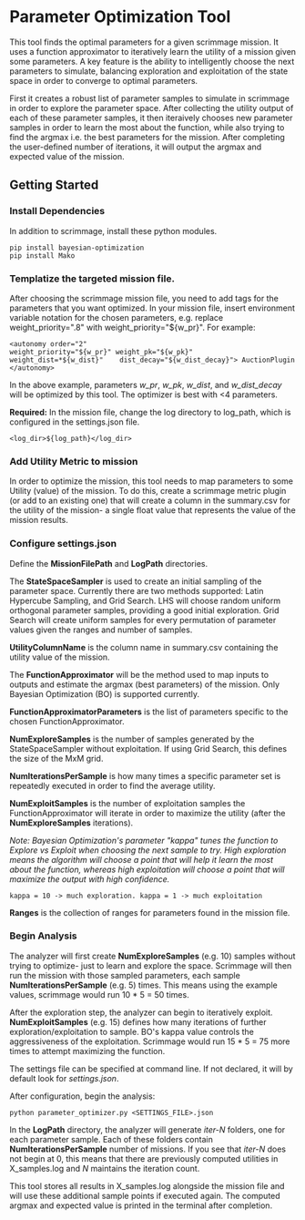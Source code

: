 # Parameter Optimization Tool

This tool finds the optimal parameters for a given scrimmage mission. It uses a function approximator to iteratively learn the utility of a mission given some parameters. A key feature is the ability to intelligently choose the next parameters to simulate, balancing exploration and exploitation of the state space in order to converge to optimal parameters.

First it creates a robust list of parameter samples to simulate in scrimmage in order to explore the parameter space. After collecting the utility output of each of these parameter samples, it then iteraively chooses new parameter samples in order to learn the most about the function, while also trying to find the argmax i.e. the best parameters for the mission. After completing the user-defined number of iterations, it will output the argmax and expected value of the mission.

## Getting Started

### Install Dependencies

In addition to scrimmage, install these python modules. 

    pip install bayesian-optimization
    pip install Mako

### Templatize the targeted mission file.

After choosing the scrimmage mission file, you need to add tags for the parameters that you want optimized. In your mission file, insert environment variable notation for the chosen parameters, e.g. replace weight_priority=".8" with weight_priority="${w_pr}". For example:

    <autonomy order="2" 
    weight_priority="${w_pr}" weight_pk="${w_pk}"
    weight_dist=*${w_dist}"    dist_decay="${w_dist_decay}"> AuctionPlugin
    </autonomy>

In the above example, parameters *w_pr*, *w_pk*, *w_dist*, and *w_dist_decay* will be optimized by this tool. The optimizer is best with <4 parameters.

**Required:** In the mission file, change the log directory to log_path, which is configured in the settings.json file.

    <log_dir>${log_path}</log_dir>  

### Add Utility Metric to mission

In order to optimize the mission, this tool needs to map parameters to some Utility (value) of the mission. To do this, create a scrimmage metric plugin (or add to an existing one) that will create a column in the summary.csv for the utility of the mission- a single float value that represents the value of the mission results.

### Configure settings.json

Define the **MissionFilePath** and **LogPath** directories.

The **StateSpaceSampler** is used to create an initial sampling of the parameter space. Currently there are two methods supported: Latin Hypercube Sampling, and Grid Search. LHS will choose random uniform orthogonal parameter samples, providing a good initial exploration. Grid Search will create uniform samples for every permutation of parameter values given the ranges and number of samples.

**UtilityColumnName** is the column name in summary.csv containing the utility value of the mission.

The **FunctionApproximator** will be the method used to map inputs to outputs and estimate the argmax (best parameters) of the mission. Only Bayesian Optimization (BO) is supported currently. 

**FunctionApproximatorParameters** is the list of parameters specific to the chosen FunctionApproximator.

**NumExploreSamples** is the number of samples generated by the StateSpaceSampler without exploitation. If using Grid Search, this defines the size of the MxM grid.

**NumIterationsPerSample** is how many times a specific parameter set is repeatedly executed in order to find the average utility. 

**NumExploitSamples** is the number of exploitation samples the FunctionApproximator will iterate in order to maximize the utility (after the **NumExploreSamples** iterations).
    
*Note: Bayesian Optimization's parameter "kappa" tunes the function to Explore vs Exploit when choosing the next sample to try. High exploration means the algorithm will choose a point that will help it learn the most about the function, whereas high exploitation will choose a point that will maximize the output with high confidence.* 
    
    kappa = 10 -> much exploration. kappa = 1 -> much exploitation

**Ranges** is the collection of ranges for parameters found in the mission file.

### Begin Analysis

The analyzer will first create **NumExploreSamples** (e.g. 10) samples without trying to optimize- just to learn and explore the space. Scrimmage will then run the mission with those sampled parameters, each sample **NumIterationsPerSample** (e.g. 5) times. This means using the example values, scrimmage would run 10 * 5 = 50 times. 

After the exploration step, the analyzer can begin to iteratively exploit. **NumExploitSamples** (e.g. 15) defines how many iterations of further exploration/exploitation to sample. BO's kappa value controls the aggressiveness of the exploitation. Scrimmage would run 15 * 5 = 75 more times to attempt maximizing the function.

The settings file can be specified at command line. If not declared, it will by default look for *settings.json*.

After configuration, begin the analysis:

    python parameter_optimizer.py <SETTINGS_FILE>.json

In the **LogPath** directory, the analyzer will generate *iter-N* folders, one for each parameter sample. Each of these folders contain **NumIterationsPerSample** number of missions. If you see that *iter-N* does not begin at 0, this means that there are previously computed utilities in X_samples.log and *N* maintains the iteration count.

This tool stores all results in X_samples.log alongside the mission file and will use these additional sample points if executed again. The computed argmax and expected value is printed in the terminal after completion.


